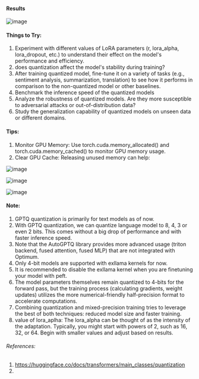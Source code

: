 ####  Results 
![image](https://github.com/DrishtiShrrrma/llama-2-7b-chat-gptq-english-quotes-lora-alpha-analysis/assets/129742046/7634cf06-d5b7-43ec-87f6-b5d450a885ae)


#### Things to Try:

1. Experiment with different values of LoRA parameters (r, lora_alpha, lora_dropout, etc.) to understand their effect on the model's performance and efficiency.
2. does quantization affect the model's stability during training?
3. After training quantized model, fine-tune it on a variety of tasks (e.g., sentiment analysis, summarization, translation) to see how it performs in comparison to the non-quantized model or other baselines.
4. Benchmark the inference speed of the quantized models
5. Analyze the robustness of quantized models. Are they more susceptible to adversarial attacks or out-of-distribution data?
6. Study the generalization capability of quantized models on unseen data or different domains.

#### Tips:

1. Monitor GPU Memory: Use torch.cuda.memory_allocated() and torch.cuda.memory_cached() to monitor GPU memory usage.
2. Clear GPU Cache: Releasing unused memory can help:

![image](https://github.com/DrishtiShrrrma/llama-2-7b-chat-gptq-english-quotes/assets/129742046/91860b8e-c3f6-406a-a7f3-92ac908ea2fb)

![image](https://github.com/DrishtiShrrrma/llama-2-7b-chat-gptq-english-quotes/assets/129742046/379e25ef-71c7-4066-951e-907d8fa5526b)

![image](https://github.com/DrishtiShrrrma/llama-2-7b-chat-gptq-english-quotes/assets/129742046/7d26c68a-e69d-44ff-970f-b676b47076f5)

#### Note: 
1. GPTQ quantization is primarily for text models as of now.
2. With GPTQ quantization, we can quantize language model to 8, 4, 3 or even 2 bits. This comes without a big drop of performance and with faster inference speed.
3. Note that the AutoGPTQ library provides more advanced usage (triton backend, fused attention, fused MLP) that are not integrated with Optimum.
4. Only 4-bit models are supported with exllama kernels for now.
5. It is recommended to disable the exllama kernel when you are finetuning your model with peft.
6. The model parameters themselves remain quantized to 4-bits for the forward pass, but the training process (calculating gradients, weight updates) utilizes the more numerical-friendly half-precision format to accelerate computations.
7. Combining quantization and mixed-precision training tries to leverage the best of both techniques: reduced model size and faster training.
8. value of lora_aplha: The lora_alpha can be thought of as the intensity of the adaptation. Typically, you might start with powers of 2, such as 16, 32, or 64. Begin with smaller values and adjust based on results.








###### References: 

1. https://huggingface.co/docs/transformers/main_classes/quantization
2. 
